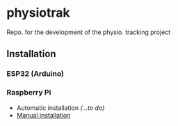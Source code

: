 # physiotrak
Repo. for the development of the physio. tracking project

## Installation
### ESP32 (Arduino)


### Raspberry Pi
*   Automatic installation *(...to do)*
*   [Manual installation](https://github.com/pd3d/physiotrak/blob/master/Software/pi_manual_install.md)

